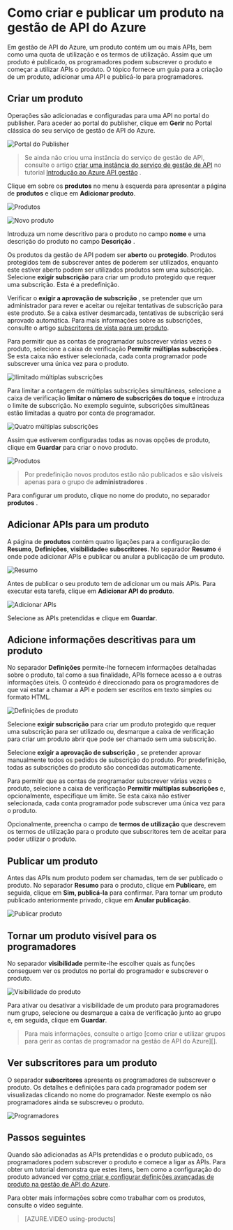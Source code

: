 <properties 
    pageTitle="Como criar e publicar um produto na gestão de API do Azure" 
    description="Saiba como criar e publicar produtos na gestão de API do Azure." 
    services="api-management" 
    documentationCenter="" 
    authors="steved0x" 
    manager="erikre" 
    editor=""/>

<tags 
    ms.service="api-management" 
    ms.workload="mobile" 
    ms.tgt_pltfrm="na" 
    ms.devlang="na" 
    ms.topic="article" 
    ms.date="10/25/2016" 
    ms.author="sdanie"/>

# <a name="how-to-create-and-publish-a-product-in-azure-api-management"></a>Como criar e publicar um produto na gestão de API do Azure

Em gestão de API do Azure, um produto contém um ou mais APIs, bem como uma quota de utilização e os termos de utilização. Assim que um produto é publicado, os programadores podem subscrever o produto e começar a utilizar APIs o produto. O tópico fornece um guia para a criação de um produto, adicionar uma API e publicá-lo para programadores.

## <a name="create-product"> </a>Criar um produto

Operações são adicionadas e configuradas para uma API no portal do publisher. Para aceder ao portal do publisher, clique em **Gerir** no Portal clássica do seu serviço de gestão de API do Azure.

![Portal do Publisher][api-management-management-console]

>Se ainda não criou uma instância do serviço de gestão de API, consulte o artigo [criar uma instância do serviço de gestão de API][] no tutorial [Introdução ao Azure API gestão][] .

Clique em sobre os **produtos** no menu à esquerda para apresentar a página de **produtos** e clique em **Adicionar produto**.

![Produtos][api-management-products]

![Novo produto][api-management-add-new-product]

Introduza um nome descritivo para o produto no campo **nome** e uma descrição do produto no campo **Descrição** .

Os produtos da gestão de API podem ser **aberto** ou **protegido**. Produtos protegidos tem de subscrever antes de poderem ser utilizados, enquanto este estiver aberto podem ser utilizados produtos sem uma subscrição. Selecione **exigir subscrição** para criar um produto protegido que requer uma subscrição. Esta é a predefinição.

Verificar o **exigir a aprovação de subscrição** , se pretender que um administrador para rever e aceitar ou rejeitar tentativas de subscrição para este produto. Se a caixa estiver desmarcada, tentativas de subscrição será aprovado automática. Para mais informações sobre as subscrições, consulte o artigo [subscritores de vista para um produto][].

Para permitir que as contas de programador subscrever várias vezes o produto, selecione a caixa de verificação **Permitir múltiplas subscrições** . Se esta caixa não estiver selecionada, cada conta programador pode subscrever uma única vez para o produto.

![Ilimitado múltiplas subscrições][api-management-unlimited-multiple-subscriptions]

Para limitar a contagem de múltiplas subscrições simultâneas, selecione a caixa de verificação **limitar o número de subscrições do toque** e introduza o limite de subscrição. No exemplo seguinte, subscrições simultâneas estão limitadas a quatro por conta de programador.

![Quatro múltiplas subscrições][api-management-four-multiple-subscriptions]

Assim que estiverem configuradas todas as novas opções de produto, clique em **Guardar** para criar o novo produto.

![Produtos][api-management-products-page]

>Por predefinição novos produtos estão não publicados e são visíveis apenas para o grupo de **administradores** .

Para configurar um produto, clique no nome do produto, no separador **produtos** .

## <a name="add-apis"> </a>Adicionar APIs para um produto

A página de **produtos** contém quatro ligações para a configuração do: **Resumo**, **Definições**, **visibilidade**e **subscritores**. No separador **Resumo** é onde pode adicionar APIs e publicar ou anular a publicação de um produto.

![Resumo][api-management-new-product-summary]

Antes de publicar o seu produto tem de adicionar um ou mais APIs. Para executar esta tarefa, clique em **Adicionar API do produto**.

![Adicionar APIs][api-management-add-apis-to-product]

Selecione as APIs pretendidas e clique em **Guardar**.

## <a name="add-description"> </a>Adicione informações descritivas para um produto

No separador **Definições** permite-lhe fornecem informações detalhadas sobre o produto, tal como a sua finalidade, APIs fornece acesso a e outras informações úteis. O conteúdo é direccionado para os programadores de que vai estar a chamar a API e podem ser escritos em texto simples ou formato HTML.

![Definições de produto][api-management-product-settings]

Selecione **exigir subscrição** para criar um produto protegido que requer uma subscrição para ser utilizado ou, desmarque a caixa de verificação para criar um produto abrir que pode ser chamado sem uma subscrição.

Selecione **exigir a aprovação de subscrição** , se pretender aprovar manualmente todos os pedidos de subscrição do produto. Por predefinição, todas as subscrições do produto são concedidas automaticamente.

Para permitir que as contas de programador subscrever várias vezes o produto, selecione a caixa de verificação **Permitir múltiplas subscrições** e, opcionalmente, especifique um limite. Se esta caixa não estiver selecionada, cada conta programador pode subscrever uma única vez para o produto.

Opcionalmente, preencha o campo de **termos de utilização** que descrevem os termos de utilização para o produto que subscritores tem de aceitar para poder utilizar o produto.

## <a name="publish-product"> </a>Publicar um produto

Antes das APIs num produto podem ser chamadas, tem de ser publicado o produto. No separador **Resumo** para o produto, clique em **Publicar**e, em seguida, clique em **Sim, publicá-la** para confirmar. Para tornar um produto publicado anteriormente privado, clique em **Anular publicação**.

![Publicar produto][api-management-publish-product]

## <a name="make-visible"> </a>Tornar um produto visível para os programadores

No separador **visibilidade** permite-lhe escolher quais as funções conseguem ver os produtos no portal do programador e subscrever o produto.

![Visibilidade do produto][api-management-product-visiblity]

Para ativar ou desativar a visibilidade de um produto para programadores num grupo, selecione ou desmarque a caixa de verificação junto ao grupo e, em seguida, clique em **Guardar**.

>Para mais informações, consulte o artigo [como criar e utilizar grupos para gerir as contas de programador na gestão de API do Azure][].

## <a name="view-subscribers"> </a>Ver subscritores para um produto

O separador **subscritores** apresenta os programadores de subscrever o produto. Os detalhes e definições para cada programador podem ser visualizadas clicando no nome do programador. Neste exemplo os não programadores ainda se subscreveu o produto.

![Programadores][api-management-developer-list]

## <a name="next-steps"> </a>Passos seguintes

Quando são adicionadas as APIs pretendidas e o produto publicado, os programadores podem subscrever o produto e comece a ligar as APIs. Para obter um tutorial demonstra que estes itens, bem como a configuração do produto advanced ver [como criar e configurar definições avançadas de produto na gestão de API do Azure][].

Para obter mais informações sobre como trabalhar com os produtos, consulte o vídeo seguinte.

> [AZURE.VIDEO using-products]

[Create a product]: #create-product
[Add APIs to a product]: #add-apis
[Add descriptive information to a product]: #add-description
[Publish a product]: #publish-product
[Make a product visible to developers]: #make-visible
[Subscritores de vista para um produto]: #view-subscribers
[Next steps]: #next-steps

[api-management-management-console]: ./media/api-management-howto-add-products/api-management-management-console.png
[api-management-add-product]: ./media/api-management-howto-add-products/api-management-add-product.png
[api-management-add-new-product]: ./media/api-management-howto-add-products/api-management-add-new-product.png
[api-management-unlimited-multiple-subscriptions]: ./media/api-management-howto-add-products/api-management-unlimited-multiple-subscriptions.png
[api-management-four-multiple-subscriptions]: ./media/api-management-howto-add-products/api-management-four-multiple-subscriptions.png
[api-management-products-page]: ./media/api-management-howto-add-products/api-management-products-page.png
[api-management-new-product-summary]: ./media/api-management-howto-add-products/api-management-new-product-summary.png
[api-management-add-apis-to-product]: ./media/api-management-howto-add-products/api-management-add-apis-to-product.png
[api-management-product-settings]: ./media/api-management-howto-add-products/api-management-product-settings.png
[api-management-publish-product]: ./media/api-management-howto-add-products/api-management-publish-product.png
[api-management-product-visiblity]: ./media/api-management-howto-add-products/api-management-product-visibility.png
[api-management-developer-list]: ./media/api-management-howto-add-products/api-management-developer-list.png



[api-management-products]: ./media/api-management-howto-add-products/api-management-products.png
[api-management-]: ./media/api-management-howto-add-products/
[api-management-]: ./media/api-management-howto-add-products/


[How to add operations to an API]: api-management-howto-add-operations.md
[How to create and publish a product]: api-management-howto-add-products.md
[Introdução ao Azure API gestão]: api-management-get-started.md
[Criar uma instância do serviço de gestão de API]: api-management-get-started.md#create-service-instance
[Next steps]: #next-steps
[Como criar e utilizar grupos para gerir contas de programador na gestão de API do Azure]: api-management-howto-create-groups.md
[Como criar e configurar definições avançadas de produto na gestão de API do Azure]: api-management-howto-product-with-rules.md 